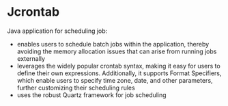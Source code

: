 # Jcrontab
Java application for scheduling job:
- enables users to schedule batch jobs within the application, thereby avoiding the memory allocation issues that can arise from running jobs externally
- leverages the widely popular crontab syntax, making it easy for users to define their own expressions. Additionally, it supports Format Specifiers, which enable users to specify time zone, date, and other parameters, further customizing their scheduling rules
-  uses the robust Quartz framework for job scheduling
